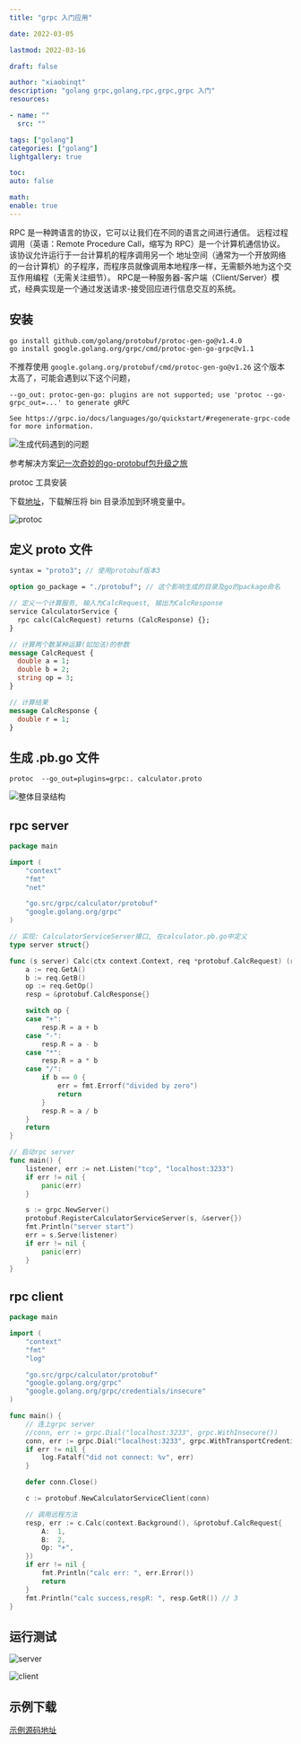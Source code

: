 ```yaml
---
title: "grpc 入门应用"

date: 2022-03-05

lastmod: 2022-03-16

draft: false

author: "xiaobinqt"
description: "golang grpc,golang,rpc,grpc,grpc 入门"
resources:

- name: ""
  src: ""

tags: ["golang"]
categories: ["golang"]
lightgallery: true

toc:
auto: false

math:
enable: true
---
```



RPC 是一种跨语言的协议，它可以让我们在不同的语言之间进行通信。 远程过程调用（英语：Remote Procedure Call，缩写为 RPC）是一个计算机通信协议。该协议允许运行于一台计算机的程序调用另一个
地址空间（通常为一个开放网络的一台计算机）的子程序，而程序员就像调用本地程序一样，无需额外地为这个交互作用编程（无需关注细节）。
RPC是一种服务器-客户端（Client/Server）模式，经典实现是一个通过发送请求-接受回应进行信息交互的系统。

## 安装

```shell 
go install github.com/golang/protobuf/protoc-gen-go@v1.4.0
go install google.golang.org/grpc/cmd/protoc-gen-go-grpc@v1.1
```

不推荐使用 `google.golang.org/protobuf/cmd/protoc-gen-go@v1.26` 这个版本太高了，可能会遇到以下这个问题，

```shell
--go_out: protoc-gen-go: plugins are not supported; use 'protoc --go-grpc_out=...' to generate gRPC

See https://grpc.io/docs/languages/go/quickstart/#regenerate-grpc-code for more information.
```

![生成代码遇到的问题](https://cdn.xiaobinqt.cn/xiaobinqt.io/20220311/46740c77e070406d9f7611dfa146eb51.png?imageView2/0/interlace/1/q/50|imageslim " ")

参考解决方案[记一次奇妙的go-protobuf包升级之旅](https://zhuanlan.zhihu.com/p/133253979)

protoc 工具安装

下载[地址](https://github.com/protocolbuffers/protobuf/tags)，下载解压将 bin 目录添加到环境变量中。

![protoc](https://cdn.xiaobinqt.cn/xiaobinqt.io/20220311/b0f2aa7f2c4e452a90f99c9b6aeba00c.png?imageView2/0/interlace/1/q/50|imageslim " ")

## 定义 proto 文件

```proto
syntax = "proto3"; // 使用protobuf版本3

option go_package = "./protobuf"; // 这个影响生成的目录及go的package命名

// 定义一个计算服务, 输入为CalcRequest, 输出为CalcResponse
service CalculatorService {
  rpc calc(CalcRequest) returns (CalcResponse) {};
}

// 计算两个数某种运算(如加法)的参数
message CalcRequest {
  double a = 1;
  double b = 2;
  string op = 3;
}

// 计算结果
message CalcResponse {
  double r = 1;
}

```

## 生成 .pb.go 文件

```shell
protoc  --go_out=plugins=grpc:. calculator.proto
```

![整体目录结构](https://cdn.xiaobinqt.cn/xiaobinqt.io/20220314/38302da622eb4c55a9056ed69d9807c6.png?imageView2/0/interlace/1/q/50|imageslim "  ")

## rpc server

```go
package main

import (
	"context"
	"fmt"
	"net"

	"go.src/grpc/calculator/protobuf"
	"google.golang.org/grpc"
)

// 实现: CalculatorServiceServer接口, 在calculator.pb.go中定义
type server struct{}

func (s server) Calc(ctx context.Context, req *protobuf.CalcRequest) (resp *protobuf.CalcResponse, err error) {
	a := req.GetA()
	b := req.GetB()
	op := req.GetOp()
	resp = &protobuf.CalcResponse{}

	switch op {
	case "+":
		resp.R = a + b
	case "-":
		resp.R = a - b
	case "*":
		resp.R = a * b
	case "/":
		if b == 0 {
			err = fmt.Errorf("divided by zero")
			return
		}
		resp.R = a / b
	}
	return
}

// 启动rpc server
func main() {
	listener, err := net.Listen("tcp", "localhost:3233")
	if err != nil {
		panic(err)
	}

	s := grpc.NewServer()
	protobuf.RegisterCalculatorServiceServer(s, &server{})
	fmt.Println("server start")
	err = s.Serve(listener)
	if err != nil {
		panic(err)
	}
}

```

## rpc client

```go
package main

import (
	"context"
	"fmt"
	"log"

	"go.src/grpc/calculator/protobuf"
	"google.golang.org/grpc"
	"google.golang.org/grpc/credentials/insecure"
)

func main() {
	// 连上grpc server
	//conn, err := grpc.Dial("localhost:3233", grpc.WithInsecure())
	conn, err := grpc.Dial("localhost:3233", grpc.WithTransportCredentials(insecure.NewCredentials()))
	if err != nil {
		log.Fatalf("did not connect: %v", err)
	}

	defer conn.Close()

	c := protobuf.NewCalculatorServiceClient(conn)

	// 调用远程方法
	resp, err := c.Calc(context.Background(), &protobuf.CalcRequest{
		A:  1,
		B:  2,
		Op: "+",
	})
	if err != nil {
		fmt.Println("calc err: ", err.Error())
		return
	}
	fmt.Println("calc success,respR: ", resp.GetR()) // 3
}

```

## 运行测试

![server](https://cdn.xiaobinqt.cn/xiaobinqt.io/20220314/49db64ec83ab42abad90a0fab35e393c.png?imageView2/0/interlace/1/q/50|imageslim "server")

![client](https://cdn.xiaobinqt.cn/xiaobinqt.io/20220314/b9f69f2cd62d4eb4abfa2aa449fa772d.png?imageView2/0/interlace/1/q/50|imageslim "client")

## 示例下载

[示例源码地址](https://github.com/xiaobinqt/go.src/tree/master/grpc/calculator)
